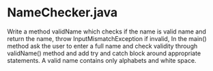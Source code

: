 # NameChecker.java
Write a method validName which checks if the name is valid name and return the name, throw InputMismatchException if invalid, In the main() method ask the user to enter a full name and check validity through validName() method and add try and catch block around appropriate statements. A valid name contains only alphabets and white space.
